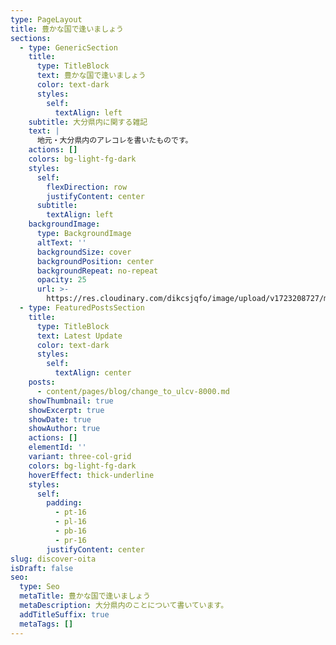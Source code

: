 ```yaml
---
type: PageLayout
title: 豊かな国で逢いましょう
sections:
  - type: GenericSection
    title:
      type: TitleBlock
      text: 豊かな国で逢いましょう
      color: text-dark
      styles:
        self:
          textAlign: left
    subtitle: 大分県内に関する雑記
    text: |
      地元・大分県内のアレコレを書いたものです。
    actions: []
    colors: bg-light-fg-dark
    styles:
      self:
        flexDirection: row
        justifyContent: center
      subtitle:
        textAlign: left
    backgroundImage:
      type: BackgroundImage
      altText: ''
      backgroundSize: cover
      backgroundPosition: center
      backgroundRepeat: no-repeat
      opacity: 25
      url: >-
        https://res.cloudinary.com/dikcsjqfo/image/upload/v1723208727/magazine_background_kibsht.svg
  - type: FeaturedPostsSection
    title:
      type: TitleBlock
      text: Latest Update
      color: text-dark
      styles:
        self:
          textAlign: center
    posts:
      - content/pages/blog/change_to_ulcv-8000.md
    showThumbnail: true
    showExcerpt: true
    showDate: true
    showAuthor: true
    actions: []
    elementId: ''
    variant: three-col-grid
    colors: bg-light-fg-dark
    hoverEffect: thick-underline
    styles:
      self:
        padding:
          - pt-16
          - pl-16
          - pb-16
          - pr-16
        justifyContent: center
slug: discover-oita
isDraft: false
seo:
  type: Seo
  metaTitle: 豊かな国で逢いましょう
  metaDescription: 大分県内のことについて書いています。
  addTitleSuffix: true
  metaTags: []
---
```

